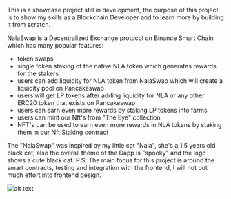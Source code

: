 This is a showcase project still in development, the purpose of this project is to show my skills as a Blockchain Developer and to learn more by building it from scratch.

NalaSwap is a Decentralized Exchange protocol on Binance Smart Chain which has many popular features:
  -  token swaps
  -  single token staking of the native NLA token which generates rewards for the stakers
  -  users can add liquidity for NLA token from NalaSwap which will create a liquidity pool on Pancakeswap
  -  users will get LP tokens after adding liquidity for NLA or any other ERC20 token that exists on Pancakeswap
  -  users can earn even more rewards by staking LP tokens into farms
  -  users can mint our Nft's from "The Eye" collection
  -  NFT's can be used to earn even more rewards in NLA tokens by staking them in our Nft Staking contract

The "NalaSwap" was inspired by my little cat "Nala", she's a 1.5 years old black cat, also the overall theme of the Dapp is "spooky" and the logo shows 
a cute black cat. 
P.S: The main focus for this project is around the smart contracts, testing and integration with the frontend, I will not put much effort into frontend 
design.

![alt text](https://gateway.pinata.cloud/ipfs/QmcEfnhCfPn5SFA9PQ6YRELsTrDRSkapYiHwEAifuWtNQp/1.png)



